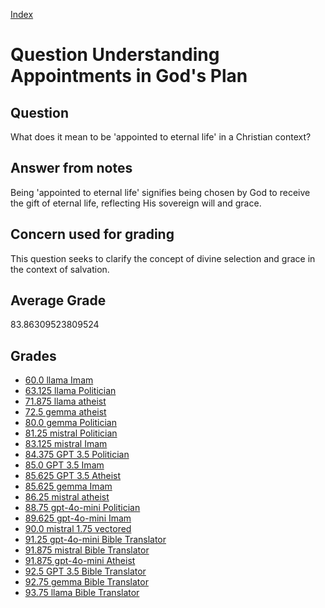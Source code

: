 
[Index](../../index.md)
# Question Understanding Appointments in God's Plan
## Question
What does it mean to be 'appointed to eternal life' in a Christian context?

## Answer from notes
Being 'appointed to eternal life' signifies being chosen by God to receive the gift of eternal life, reflecting His sovereign will and grace.

## Concern used for grading
This question seeks to clarify the concept of divine selection and grace in the context of salvation.

## Average Grade
83.86309523809524

## Grades
 * [60.0 llama Imam](../answers/llama_Imam/Understanding_Appointments_in_God_s_Plan.md)
 * [63.125 llama Politician](../answers/llama_Politician/Understanding_Appointments_in_God_s_Plan.md)
 * [71.875 llama atheist](../answers/llama_atheist/Understanding_Appointments_in_God_s_Plan.md)
 * [72.5 gemma atheist](../answers/gemma_atheist/Understanding_Appointments_in_God_s_Plan.md)
 * [80.0 gemma Politician](../answers/gemma_Politician/Understanding_Appointments_in_God_s_Plan.md)
 * [81.25 mistral Politician](../answers/mistral_Politician/Understanding_Appointments_in_God_s_Plan.md)
 * [83.125 mistral Imam](../answers/mistral_Imam/Understanding_Appointments_in_God_s_Plan.md)
 * [84.375 GPT 3.5 Politician](../answers/GPT_3.5_Politician/Understanding_Appointments_in_God_s_Plan.md)
 * [85.0 GPT 3.5 Imam](../answers/GPT_3.5_Imam/Understanding_Appointments_in_God_s_Plan.md)
 * [85.625 GPT 3.5 Atheist](../answers/GPT_3.5_Atheist/Understanding_Appointments_in_God_s_Plan.md)
 * [85.625 gemma Imam](../answers/gemma_Imam/Understanding_Appointments_in_God_s_Plan.md)
 * [86.25 mistral atheist](../answers/mistral_atheist/Understanding_Appointments_in_God_s_Plan.md)
 * [88.75 gpt-4o-mini Politician](../answers/gpt-4o-mini_Politician/Understanding_Appointments_in_God_s_Plan.md)
 * [89.625 gpt-4o-mini Imam](../answers/gpt-4o-mini_Imam/Understanding_Appointments_in_God_s_Plan.md)
 * [90.0 mistral 1.75 vectored](../answers/mistral_1.75_vectored/Understanding_Appointments_in_God_s_Plan.md)
 * [91.25 gpt-4o-mini Bible Translator](../answers/gpt-4o-mini_Bible_Translator/Understanding_Appointments_in_God_s_Plan.md)
 * [91.875 mistral Bible Translator](../answers/mistral_Bible_Translator/Understanding_Appointments_in_God_s_Plan.md)
 * [91.875 gpt-4o-mini Atheist](../answers/gpt-4o-mini_Atheist/Understanding_Appointments_in_God_s_Plan.md)
 * [92.5 GPT 3.5 Bible Translator](../answers/GPT_3.5_Bible_Translator/Understanding_Appointments_in_God_s_Plan.md)
 * [92.75 gemma Bible Translator](../answers/gemma_Bible_Translator/Understanding_Appointments_in_God_s_Plan.md)
 * [93.75 llama Bible Translator](../answers/llama_Bible_Translator/Understanding_Appointments_in_God_s_Plan.md)
